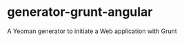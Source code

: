 generator-grunt-angular
=======================

A Yeoman generator to initiate a Web application with Grunt

